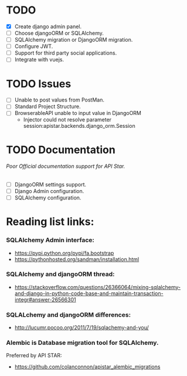 # TODO
- [x] Create django admin panel.
- [ ] Choose djangoORM or SQLAlchemy.
- [ ] SQLAlchemy migration or DjangoORM migration.
- [ ] Configure JWT.
- [ ] Support for third party social applications.
- [ ] Integrate with vuejs.

# TODO Issues
- [ ] Unable to post values from PostMan.
- [ ] Standard Project Structure.
- [ ] BrowserableAPI unable to input value in DjangoORM
  * Injector could not resolve parameter session:apistar.backends.django_orm.Session

# TODO Documentation
###### Poor Official documentation support for API Star.
- [ ] DjangoORM settings support.
- [ ] Django Admin configuration.
- [ ] SQLAlchemy configuration.

# Reading list links:
### SQLAlchemy Admin interface:
* https://pypi.python.org/pypi/fa.bootstrap
* https://pythonhosted.org/sandman/installation.html

### SQLAlchemy and djangoORM thread:
* https://stackoverflow.com/questions/26366064/mixing-sqlalchemy-and-django-in-python-code-base-and-maintain-transaction-integr#answer-26566301

### SQLALchemy and djangoORM differences:
* http://lucumr.pocoo.org/2011/7/19/sqlachemy-and-you/


### Alembic is Database migration tool for SQLAlchemy.
Preferred by API STAR:
* https://github.com/colanconnon/apistar_alembic_migrations
